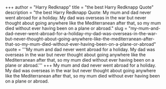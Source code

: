 +++
author = "Harry Redknapp"
title = "the best Harry Redknapp Quote"
description = "the best Harry Redknapp Quote: My mum and dad never went abroad for a holiday. My dad was overseas in the war but never thought about going anywhere like the Mediterranean after that, so my mum died without ever having been on a plane or abroad."
slug = "my-mum-and-dad-never-went-abroad-for-a-holiday-my-dad-was-overseas-in-the-war-but-never-thought-about-going-anywhere-like-the-mediterranean-after-that-so-my-mum-died-without-ever-having-been-on-a-plane-or-abroad"
quote = '''My mum and dad never went abroad for a holiday. My dad was overseas in the war but never thought about going anywhere like the Mediterranean after that, so my mum died without ever having been on a plane or abroad.'''
+++
My mum and dad never went abroad for a holiday. My dad was overseas in the war but never thought about going anywhere like the Mediterranean after that, so my mum died without ever having been on a plane or abroad.
